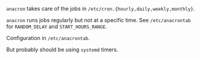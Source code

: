 `anacron` takes care of the jobs in `/etc/cron.{hourly,daily,weekly,monthly}`.

`anacron` runs jobs regularly but not at a specific time. See
`/etc/anacrontab` for `RANDOM_DELAY` and `START_HOURS_RANGE`.

Configuration in `/etc/anacrontab`.

But probably should be using `systemd` timers.
